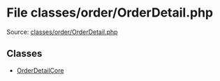 File classes/order/OrderDetail.php
=========

Source: [classes/order/OrderDetail.php](https://github.com/PrestaShop/PrestaShop/blob/1.5.6.1/classes/order/OrderDetail.php)


Classes
-------

* [OrderDetailCore](class.OrderDetailCore.md)

